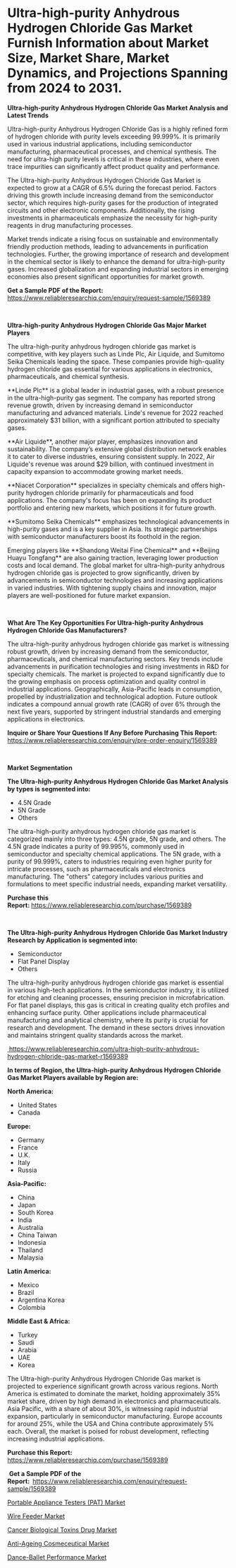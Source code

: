<p><h1>Ultra-high-purity Anhydrous Hydrogen Chloride Gas Market Furnish Information about Market Size, Market Share, Market Dynamics, and Projections Spanning from 2024 to 2031.</h1></p><p><strong>Ultra-high-purity Anhydrous Hydrogen Chloride Gas Market Analysis and Latest Trends</strong></p>
<p><p>Ultra-high-purity Anhydrous Hydrogen Chloride Gas is a highly refined form of hydrogen chloride with purity levels exceeding 99.999%. It is primarily used in various industrial applications, including semiconductor manufacturing, pharmaceutical processes, and chemical synthesis. The need for ultra-high purity levels is critical in these industries, where even trace impurities can significantly affect product quality and performance.</p><p>The Ultra-high-purity Anhydrous Hydrogen Chloride Gas Market is expected to grow at a CAGR of 6.5% during the forecast period. Factors driving this growth include increasing demand from the semiconductor sector, which requires high-purity gases for the production of integrated circuits and other electronic components. Additionally, the rising investments in pharmaceuticals emphasize the necessity for high-purity reagents in drug manufacturing processes. </p><p>Market trends indicate a rising focus on sustainable and environmentally friendly production methods, leading to advancements in purification technologies. Further, the growing importance of research and development in the chemical sector is likely to enhance the demand for ultra-high-purity gases. Increased globalization and expanding industrial sectors in emerging economies also present significant opportunities for market growth.</p></p>
<p><strong>Get a Sample PDF of the Report:&nbsp;</strong> <a href="https://www.reliableresearchiq.com/enquiry/request-sample/1569389?utm_campaign=1554&utm_medium=2&utm_source=Github&utm_content=ia&utm_term=14102024&utm_id=ultra-high-purity-anhydrous-hydrogen-chloride-gas">https://www.reliableresearchiq.com/enquiry/request-sample/1569389</a></p>
<p>&nbsp;</p>
<p><strong>Ultra-high-purity Anhydrous Hydrogen Chloride Gas Major Market Players</strong></p>
<p><p>The ultra-high-purity anhydrous hydrogen chloride gas market is competitive, with key players such as Linde Plc, Air Liquide, and Sumitomo Seika Chemicals leading the space. These companies provide high-quality hydrogen chloride gas essential for various applications in electronics, pharmaceuticals, and chemical synthesis.</p><p>**Linde Plc** is a global leader in industrial gases, with a robust presence in the ultra-high-purity gas segment. The company has reported strong revenue growth, driven by increasing demand in semiconductor manufacturing and advanced materials. Linde's revenue for 2022 reached approximately $31 billion, with a significant portion attributed to specialty gases.</p><p>**Air Liquide**, another major player, emphasizes innovation and sustainability. The company’s extensive global distribution network enables it to cater to diverse industries, ensuring consistent supply. In 2022, Air Liquide's revenue was around $29 billion, with continued investment in capacity expansion to accommodate growing market needs.</p><p>**Niacet Corporation** specializes in specialty chemicals and offers high-purity hydrogen chloride primarily for pharmaceuticals and food applications. The company's focus has been on expanding its product portfolio and entering new markets, which positions it for future growth.</p><p>**Sumitomo Seika Chemicals** emphasizes technological advancements in high-purity gases and is a key supplier in Asia. Its strategic partnerships with semiconductor manufacturers boost its foothold in the region.</p><p>Emerging players like **Shandong Weitai Fine Chemical** and **Beijing Huayu Tongfang** are also gaining traction, leveraging lower production costs and local demand. The global market for ultra-high-purity anhydrous hydrogen chloride gas is projected to grow significantly, driven by advancements in semiconductor technologies and increasing applications in varied industries. With tightening supply chains and innovation, major players are well-positioned for future market expansion.</p></p>
<p>&nbsp;</p>
<p><strong>What Are The Key Opportunities For Ultra-high-purity Anhydrous Hydrogen Chloride Gas Manufacturers?</strong></p>
<p><p>The ultra-high-purity anhydrous hydrogen chloride gas market is witnessing robust growth, driven by increasing demand from the semiconductor, pharmaceuticals, and chemical manufacturing sectors. Key trends include advancements in purification technologies and rising investments in R&D for specialty chemicals. The market is projected to expand significantly due to the growing emphasis on process optimization and quality control in industrial applications. Geographically, Asia-Pacific leads in consumption, propelled by industrialization and technological adoption. Future outlook indicates a compound annual growth rate (CAGR) of over 6% through the next five years, supported by stringent industrial standards and emerging applications in electronics.</p></p>
<p><strong>Inquire or Share Your Questions If Any Before Purchasing This Report:</strong> <a href="https://www.reliableresearchiq.com/enquiry/pre-order-enquiry/1569389?utm_campaign=1554&utm_medium=2&utm_source=Github&utm_content=ia&utm_term=14102024&utm_id=ultra-high-purity-anhydrous-hydrogen-chloride-gas">https://www.reliableresearchiq.com/enquiry/pre-order-enquiry/1569389</a></p>
<p>&nbsp;</p>
<p><strong>Market Segmentation</strong></p>
<p><strong>The Ultra-high-purity Anhydrous Hydrogen Chloride Gas Market Analysis by types is segmented into:</strong></p>
<p><ul><li>4.5N Grade</li><li>5N Grade</li><li>Others</li></ul></p>
<p><p>The ultra-high-purity anhydrous hydrogen chloride gas market is categorized mainly into three types: 4.5N grade, 5N grade, and others. The 4.5N grade indicates a purity of 99.995%, commonly used in semiconductor and specialty chemical applications. The 5N grade, with a purity of 99.999%, caters to industries requiring even higher purity for intricate processes, such as pharmaceuticals and electronics manufacturing. The "others" category includes various purities and formulations to meet specific industrial needs, expanding market versatility.</p></p>
<p><strong>Purchase this Report:&nbsp;</strong><a href="https://www.reliableresearchiq.com/purchase/1569389?utm_campaign=1554&utm_medium=2&utm_source=Github&utm_content=ia&utm_term=14102024&utm_id=ultra-high-purity-anhydrous-hydrogen-chloride-gas">https://www.reliableresearchiq.com/purchase/1569389</a></p>
<p>&nbsp;</p>
<p><strong>The Ultra-high-purity Anhydrous Hydrogen Chloride Gas Market Industry Research by Application is segmented into:</strong></p>
<p><ul><li>Semiconductor</li><li>Flat Panel Display</li><li>Others</li></ul></p>
<p><p>The ultra-high-purity anhydrous hydrogen chloride gas market is essential in various high-tech applications. In the semiconductor industry, it is utilized for etching and cleaning processes, ensuring precision in microfabrication. For flat panel displays, this gas is critical in creating quality etch profiles and enhancing surface purity. Other applications include pharmaceutical manufacturing and analytical chemistry, where its purity is crucial for research and development. The demand in these sectors drives innovation and maintains stringent quality standards across the market.</p></p>
<p><a href="https://www.reliableresearchiq.com/ultra-high-purity-anhydrous-hydrogen-chloride-gas-market-r1569389?utm_campaign=1554&utm_medium=2&utm_source=Github&utm_content=ia&utm_term=14102024&utm_id=ultra-high-purity-anhydrous-hydrogen-chloride-gas">&nbsp;https://www.reliableresearchiq.com/ultra-high-purity-anhydrous-hydrogen-chloride-gas-market-r1569389</a></p>
<p><strong>In terms of Region, the Ultra-high-purity Anhydrous Hydrogen Chloride Gas Market Players available by Region are:</strong></p>
<p>
    <p> <strong> North America: </strong>
        <ul>
            <li>United States</li>
            <li>Canada</li>
        </ul>
        </p> 
    <p> <strong> Europe: </strong>
        <ul>
            <li>Germany</li>
            <li>France</li>
            <li>U.K.</li>
            <li>Italy</li>
            <li>Russia</li>
        </ul>
        </p> 
    <p> <strong> Asia-Pacific: </strong>
        <ul>
            <li>China</li>
            <li>Japan</li>
            <li>South Korea</li>
            <li>India</li>
            <li>Australia</li>
            <li>China Taiwan</li>
            <li>Indonesia</li>
            <li>Thailand</li>
            <li>Malaysia</li>
        </ul>
        </p> 
    <p> <strong> Latin America: </strong>
        <ul>
            <li>Mexico</li>
            <li>Brazil</li>
            <li>Argentina Korea</li>
            <li>Colombia</li>
        </ul>
        </p> 
    <p> <strong> Middle East & Africa: </strong>
        <ul>
            <li>Turkey</li>
            <li>Saudi</li>
            <li>Arabia</li>
            <li>UAE</li>
            <li>Korea</li>
        </ul>
    </p>
    </p>
<p><p>The Ultra-high-purity Anhydrous Hydrogen Chloride Gas market is projected to experience significant growth across various regions. North America is estimated to dominate the market, holding approximately 35% market share, driven by high demand in electronics and pharmaceuticals. Asia Pacific, with a share of about 30%, is witnessing rapid industrial expansion, particularly in semiconductor manufacturing. Europe accounts for around 25%, while the USA and China contribute approximately 5% each. Overall, the market is poised for robust development, reflecting increasing industrial applications.</p></p>
<p><strong>Purchase this Report: </strong><a href="https://www.reliableresearchiq.com/purchase/1569389?utm_campaign=1554&utm_medium=2&utm_source=Github&utm_content=ia&utm_term=14102024&utm_id=ultra-high-purity-anhydrous-hydrogen-chloride-gas">https://www.reliableresearchiq.com/purchase/1569389</a></p>
<p>&nbsp;<strong>Get a Sample PDF of the Report:&nbsp;&nbsp;</strong><a href="https://www.reliableresearchiq.com/enquiry/request-sample/1569389?utm_campaign=1554&utm_medium=2&utm_source=Github&utm_content=ia&utm_term=14102024&utm_id=ultra-high-purity-anhydrous-hydrogen-chloride-gas">https://www.reliableresearchiq.com/enquiry/request-sample/1569389</a></p>
<p><strong></strong></p>
<p><p><a href="https://github.com/crupardgu/Market-Research-Report-List-1/blob/main/portable-appliance-testers-pat-market.md?utm_campaign=1554&utm_medium=2&utm_source=Github&utm_content=ia&utm_term=14102024&utm_id=ultra-high-purity-anhydrous-hydrogen-chloride-gas">Portable Appliance Testers (PAT) Market</a></p><p><a href="https://github.com/denishaucarn/Market-Research-Report-List-1/blob/main/wire-feeder-market.md?utm_campaign=1554&utm_medium=2&utm_source=Github&utm_content=ia&utm_term=14102024&utm_id=ultra-high-purity-anhydrous-hydrogen-chloride-gas">Wire Feeder Market</a></p><p><a href="https://www.linkedin.com/pulse/cancer-biological-toxins-drug-market-report-product-type-hormonal-az25c?trk=public_post_embed_feed-article-content&utm_campaign=1554&utm_medium=2&utm_source=Github&utm_content=ia&utm_term=14102024&utm_id=ultra-high-purity-anhydrous-hydrogen-chloride-gas">Cancer Biological Toxins Drug Market</a></p><p><a href="https://www.linkedin.com/pulse/anti-ageing-cosmeceutical-market-industry-landscape-growth-trajectories-3pxlc?trk=public_post_embed_feed-article-content&utm_campaign=1554&utm_medium=2&utm_source=Github&utm_content=ia&utm_term=14102024&utm_id=ultra-high-purity-anhydrous-hydrogen-chloride-gas">Anti-Ageing Cosmeceutical Market</a></p><p><a href="https://www.linkedin.com/pulse/dance-ballet-performance-industry-sector-new-technologies-asgye?utm_campaign=1554&utm_medium=2&utm_source=Github&utm_content=ia&utm_term=14102024&utm_id=ultra-high-purity-anhydrous-hydrogen-chloride-gas">Dance-Ballet Performance Market</a></p></p>